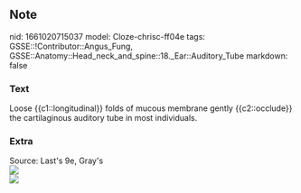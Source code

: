 ## Note
nid: 1661020715037
model: Cloze-chrisc-ff04e
tags: GSSE::!Contributor::Angus_Fung, GSSE::Anatomy::Head_neck_and_spine::18._Ear::Auditory_Tube
markdown: false

### Text
Loose {{c1::longitudinal}} folds of mucous membrane gently {{c2::occlude}} the cartilaginous auditory tube in most individuals.

### Extra
<div>
  <div>
    Source: Last's 9e, Gray's
  </div>
</div>
<div><img src=
"paste-92db769ce92747bed202efff4a2e350281d6dfc2.jpg"></div>
<div><img src=
"paste-5931348a518e664226d6fb43c0b623e3f1262d4c.jpg"></div>

